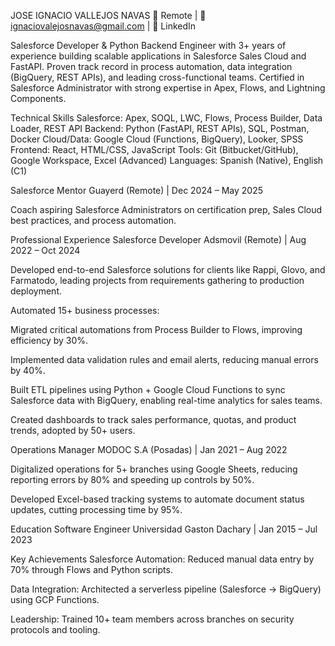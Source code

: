 JOSE IGNACIO VALLEJOS NAVAS
📍 Remote | 📧 ignaciovalejosnavas@gmail.com | 🔗 LinkedIn

Salesforce Developer & Python Backend Engineer with 3+ years of experience building scalable applications in Salesforce Sales Cloud and FastAPI. Proven track record in process automation, data integration (BigQuery, REST APIs), and leading cross-functional teams. Certified in Salesforce Administrator with strong expertise in Apex, Flows, and Lightning Components.

Technical Skills
Salesforce: Apex, SOQL, LWC, Flows, Process Builder, Data Loader, REST API
Backend: Python (FastAPI, REST APIs), SQL, Postman, Docker
Cloud/Data: Google Cloud (Functions, BigQuery), Looker, SPSS
Frontend: React, HTML/CSS, JavaScript
Tools: Git (Bitbucket/GitHub), Google Workspace, Excel (Advanced)
Languages: Spanish (Native), English (C1)

Salesforce Mentor
Guayerd (Remote) | Dec 2024 – May 2025

Coach aspiring Salesforce Administrators on certification prep, Sales Cloud best practices, and process automation.

Professional Experience
Salesforce Developer
Adsmovil (Remote) | Aug 2022 – Oct 2024

Developed end-to-end Salesforce solutions for clients like Rappi, Glovo, and Farmatodo, leading projects from requirements gathering to production deployment.

Automated 15+ business processes:

Migrated critical automations from Process Builder to Flows, improving efficiency by 30%.

Implemented data validation rules and email alerts, reducing manual errors by 40%.

Built ETL pipelines using Python + Google Cloud Functions to sync Salesforce data with BigQuery, enabling real-time analytics for sales teams.

Created dashboards to track sales performance, quotas, and product trends, adopted by 50+ users.

Operations Manager
MODOC S.A (Posadas) | Jan 2021 – Aug 2022

Digitalized operations for 5+ branches using Google Sheets, reducing reporting errors by 80% and speeding up controls by 50%.

Developed Excel-based tracking systems to automate document status updates, cutting processing time by 95%.

Education
Software Engineer
Universidad Gaston Dachary | Jan 2015 – Jul 2023

Key Achievements
Salesforce Automation: Reduced manual data entry by 70% through Flows and Python scripts.

Data Integration: Architected a serverless pipeline (Salesforce → BigQuery) using GCP Functions.

Leadership: Trained 10+ team members across branches on security protocols and tooling.
